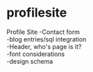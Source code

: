 # profilesite
Profile Site
-Contact form <br>
-blog entries/sql integration <br>
-Header, who's page is it? <br>
-font considerations <br>
-design schema <br>

